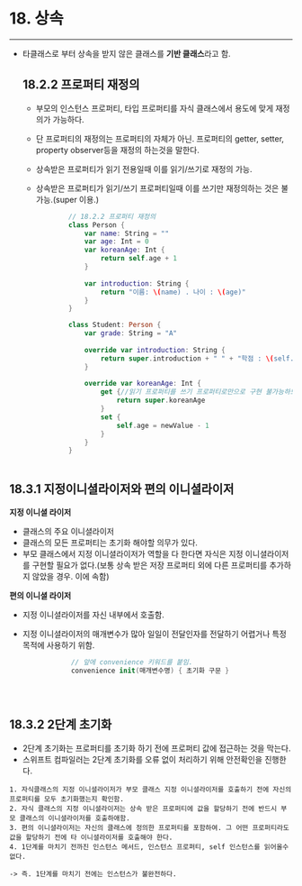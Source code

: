 # 18. 상속
--- 

- 타클래스로 부터 상속을 받지 않은 클래스를 **기반 클래스**라고 함.<br> 
  
  ## 18.2.2 프로퍼티 재정의
  - 부모의 인스턴스 프로퍼티, 타입 프로퍼티를 자식 클래스에서 용도에 맞게 재정의가 가능하다. 
  - 단 프로퍼티의 재정의는 프로퍼티의 자체가 아닌. 프로퍼티의 getter, setter, property observer등을 재정의 하는것을 말한다. <br> 
  - 상속받은 프로퍼티가 읽기 전용일때 이를 읽기/쓰기로 재정의 가능.
  - 상속받은 프로퍼티가 읽기/쓰기 프로퍼티일때 이를 쓰기만 재정의하는 것은 불가능.(super 이용.)
  
  
    ```swift
            // 18.2.2 프로퍼티 재정의
            class Person {
                var name: String = ""
                var age: Int = 0
                var koreanAge: Int {
                    return self.age + 1
                }
                
                var introduction: String {
                    return "이름: \(name) . 나이 : \(age)"
                }
            }

            class Student: Person {
                var grade: String = "A"
                
                override var introduction: String {
                    return super.introduction + " " + "학점 : \(self.grade)" // 읽기 프로퍼티를 재정의
                }
                
                override var koreanAge: Int {
                    get {//읽기 프로퍼티를 쓰기 프로퍼티로만으로 구현 불가능하므로. 아무 동작 안할시에는 super. 로 처리
                        return super.koreanAge
                    }
                    set {
                        self.age = newValue - 1
                    }
                }
            }



## 18.3.1 지정이니셜라이저와 편의 이니셜라이저
**지정 이니셜 라이저**
- 클래스의 주요 이니셜라이저
- 클래스의 모든 프로퍼티는 초기화 해야할 의무가 있다.
- 부모 클래스에서 지정 이니셜라이저가 역할을 다 한다면 자식은 지정 이니셜라이저를 구현할 필요가 없다.(보통 상속 받은 저장 프로퍼티 외에 다른 프로퍼티를 추가하지 않았을 경우. 이에 속함)

**편의 이니셜 라이저**
- 지정 이니셜라이저를 자신 내부에서 호출함.
- 지정 이니셜라이저의 매개변수가 많아 일일이 전달인자를 전달하기 어렵거나 특정 목적에 사용하기 위함.


    ```swift
                // 앞에 convenience 키워드를 붙임.
                convenience init(매개변수명) { 초기화 구문 }
   




## 18.3.2 2단계 초기화
- 2단계 초기화는 프로퍼티를 초기화 하기 전에 프로퍼티 값에 접근하는 것을 막는다.
- 스위프트 컴파일러는 2단계 초기화를 오류 없이 처리하기 위해 안전확인을 진행한다. 
 ```
 1. 자식클래스의 지정 이니셜라이저가 부모 클래스 지정 이니셜라이저를 호출하기 전에 자신의 프로퍼티를 모두 초기화했는지 확인함.
 2. 자식 클래스의 지정 이니셜라이저는 상속 받은 프로퍼티에 값을 할당하기 전에 반드시 부모 클래스의 이니셜라이저를 호출하애함.
 3. 편의 이니셜라이저는 자신의 클래스에 정의한 프로퍼티를 포함하여. 그 어떤 프로퍼티라도 값을 할당하기 전에 타 이니셜라이저를 호출해야 한다.
 4. 1단계를 마치기 전까진 인스턴스 메서드, 인스턴스 프로퍼티, self 인스턴스를 읽어올수 없다.
 
 -> 즉. 1단계를 마치기 전에는 인스턴스가 불완전하다.
  ```
  
  


